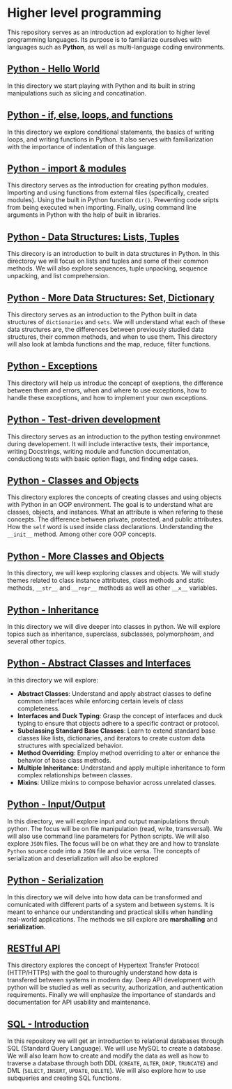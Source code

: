 # Higher level programming
This repository serves as an introduction ad exploration to higher level programming languages.
Its purpose is to familiarize ourselves with languages such as **Python**, as well as multi-language coding environments.

## [Python - Hello World](/python-hello_world/)
In this directory we start playing with Python and its built in string manipulations such as slicing and concatination.

## [Python - if, else, loops, and functions](/python-if_else_loops_functions/)
In this directory we explore conditional statements, the basics of writing loops, and writing functions in Python.
It also serves with familiarization with the importance of indentation of this language.

## [Python - import & modules](/python-import_modules/)
This directory serves as the introduction for creating python modules.  Importing and using functions from external files (specifically, created modules).  Using the built in Python function `dir()`.  Preventing code sripts from being executed when importing.  Finally, using command line arguments in Python with the help of built in libraries.

## [Python - Data Structures: Lists, Tuples](/python-data_structures/)
This direcory is an introduction to built in data structures in Python.  In this directoroy we will focus on lists and tuples and some of their common  methods. We will also explore sequences, tuple unpacking, sequence unpacking, and list comprehension.

## [Python - More Data Structures: Set, Dictionary](/python-more_data_structures/)
This directory serves as an introduction to the Python built in data structures of `dictionaries` and `sets`. We will understand what each of these data structures are, the differences between previously studied data structures, their common methods, and when to use them.  This directory will also look at lambda functions and the map, reduce, filter functions.

## [Python - Exceptions](/python-exceptions/)
This directory will help us introduc the concept of exeptions, the difference between them and errors, when and where to use exceptions, how to handle these exceptions, and how to implement your own exceptions.

## [Python - Test-driven development](/python-test_driven_development/)
This directory serves as an introduction to the python testing environmnet during developement.
It will include interactive tests, their importance, writing Docstrings, writing module and function documentation, conductiong tests with basic option flags, and finding edge cases.

## [Python - Classes and Objects](/python-classes/)
This directory explores the concepts of creating classes and using objects with Python in an OOP environment.
The goal is to understand what are classes, objects, and instances.  What an attribute is when refering to these concepts.  The difference between private, protected, and public attributes.  How the `self` word is used inside class declarations.  Understanding the `__init__` method. Among other core OOP concepts.

## [Python - More Classes and Objects](/python-more_classes/)
In this directory, we will keep exploring classes and objects.
We will study themes related to class instance attributes, class methods and static methods, `__str__` and `__repr__` methods as well as other `__x__` variables.

## [Python - Inheritance](/python-inheritance/)
In this directory we will dive deeper into classes in python.  We will explore topics such as inheritance, superclass, subclasses, polymorphosm, and several other topics.

## [Python - Abstract Classes and Interfaces](/python-abc/)
In this directory we will explore:
* **Abstract Classes**: Understand and apply abstract classes to define common interfaces while enforcing certain levels of class completeness.
* **Interfaces and Duck Typing**: Grasp the concept of interfaces and duck typing to ensure that objects adhere to a specific contract or protocol.
* **Subclassing Standard Base Classes**: Learn to extend standard base classes like lists, dictionaries, and iterators to create custom data structures with specialized behavior.
* **Method Overriding**: Employ method overriding to alter or enhance the behavior of base class methods.
* **Multiple Inheritance**: Understand and apply multiple inheritance to form complex relationships between classes.
* **Mixins**: Utilize mixins to compose behavior across unrelated classes.

## [Python - Input/Output](/python-input_output/)
In this directory, we will explore input and output manipulations throuh python.  The focus will be on file manipulation (read, write, transversal).  We will also use command line parameters for Python scripts.
We will also explore `JSON` files. The focus will be on what they are and how to translate `Python` source code into a `JSON` file and vice versa. The concepts of serialization and deserialization will also be explored

## [Python - Serialization](/python-serialization/)
In this directory we will delve into how data can be transformed and comunicated with different parts of a system and between systems.  It is meant to enhance our understanding and practical skills when handling real-world applications.  The methods we sill explore are **marshalling** and **serialization**.

## [RESTful API](/restful-api/)
This directory explores the concept of Hypertext Transfer Protocol (HTTP/HTTPs) with the goal to thuroughly understand how data is transfered between systems in modern day.  Deep API development with python will be studied as well as security, authorization, and authentication requirements.  Finally we will enphasize the importance of standards and documentation for API usability and maintenance.

## [SQL - Introduction](/SQL_introduction/)
In this repository we will get an introduction to relational databases through SQL (Standard Query Language).  We will use MySQL to create a database.  We will also learn how to create and modify the data as well as how to traverse a database through both DDL (`CREATE`, `ALTER`, `DROP`, `TRUNCATE`) and DML (`SELECT`, `INSERT`, `UPDATE`, `DELETE`).  We will also explore how to use subqueries and creating SQL functions.
